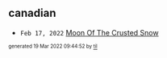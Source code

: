## canadian


* <code>Feb 17, 2022</code> [Moon Of The Crusted Snow](2022-02-17T22-55-17-moon-of-the-crusted-snow.md)

<sup><sub>generated 19 Mar 2022 09:44:52 by <a href='https://github.com/senorprogrammer/til'>til</a></sub></sup>
